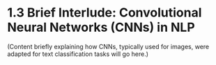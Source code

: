 # 1.3 Brief Interlude: Convolutional Neural Networks (CNNs) in NLP

(Content briefly explaining how CNNs, typically used for images, were adapted for text classification tasks will go here.)
